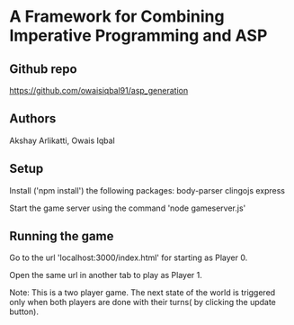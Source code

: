 # A Framework for Combining Imperative Programming and ASP

## Github repo
https://github.com/owaisiqbal91/asp_generation

## Authors
Akshay Arlikatti, Owais Iqbal

## Setup
Install ('npm install') the following packages:
body-parser
clingojs
express

Start the game server using the command 'node gameserver.js'

## Running the game
Go to the url 'localhost:3000/index.html' for starting as Player 0.

Open the same url in another tab to play as Player 1.

Note: This is a two player game. The next state of the world is triggered only when both players are done with their turns( by clicking the update button).
